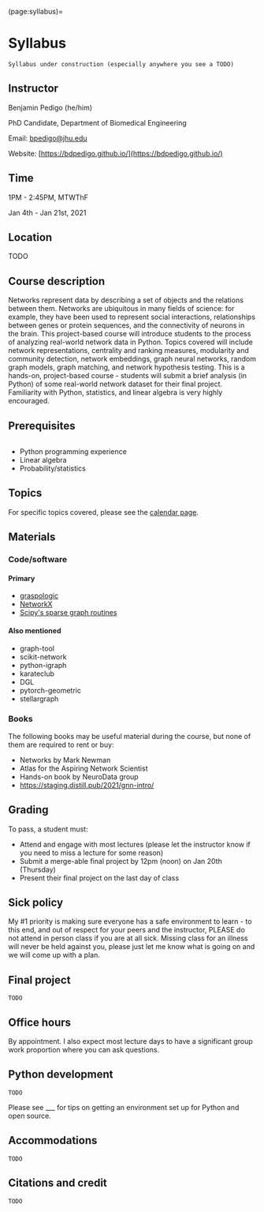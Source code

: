 (page:syllabus)=
# Syllabus
```{note}
Syllabus under construction (especially anywhere you see a TODO)
```

## Instructor
Benjamin Pedigo (he/him)

PhD Candidate, Department of Biomedical Engineering

Email: [bpedigo@jhu.edu](mailto:bpedigo@jhu.edu)

Website: [https://bdpedigo.github.io/](https://bdpedigo.github.io/)

## Time
1PM - 2:45PM, MTWThF

Jan 4th - Jan 21st, 2021

## Location
TODO

## Course description
Networks represent data by describing a set of objects and the relations between them. Networks are ubiquitous in many fields of science: for example, they have been used to represent social interactions, relationships between genes or protein sequences, and the connectivity of neurons in the brain. This project-based course will introduce students to the process of analyzing real-world network data in Python. Topics covered will include network representations, centrality and ranking measures, modularity and community detection, network embeddings, graph neural networks, random graph models, graph matching, and network hypothesis testing. This is a hands-on, project-based course - students will submit a brief analysis (in Python) of some real-world network dataset for their final project. Familiarity with Python, statistics, and linear algebra is very highly encouraged.

## Prerequisites
```{warning} The following prerequisites are highly recommended to take this course. In particular, Python experience will be important in order to be able to submit the final project. Please talk to the instructor if you are unsure about your prior knowledge for any of these:
```
- Python programming experience 
- Linear algebra 
- Probability/statistics

## Topics
For specific topics covered, please see the [calendar page](page:calendar).

## Materials
### Code/software
#### Primary
- [graspologic](https://graspologic.readthedocs.io/en/latest/)
- [NetworkX](https://networkx.org/)
- [Scipy's sparse graph routines](https://docs.scipy.org/doc/scipy/reference/sparse.csgraph.html)

#### Also mentioned 
- graph-tool
- scikit-network
- python-igraph
- karateclub
- DGL
- pytorch-geometric
- stellargraph

### Books
The following books may be useful material during the course, but none of them are
required to rent or buy:
- Networks by Mark Newman
- Atlas for the Aspiring Network Scientist
- Hands-on book by NeuroData group
- https://staging.distill.pub/2021/gnn-intro/

## Grading
To pass, a student must: 
- Attend and engage with most lectures (please let the instructor know if you need to miss a lecture for some reason)
- Submit a merge-able final project by 12pm (noon) on Jan 20th (Thursday)
- Present their final project on the last day of class

## Sick policy
My #1 priority is making sure everyone has a safe environment to learn - to this end, and out of respect
for your peers and the instructor, PLEASE do not attend in person class if you are at all sick. 
Missing class for an illness will never be held against you, please just let me know what
is going on and we will come up with a plan. 

## Final project
```{warning}
TODO
```

## Office hours
By appointment. I also expect most lecture days to have a significant group work proportion
where you can ask questions.

## Python development
```{warning}
TODO
```
Please see ___ for tips on getting an environment set up for Python and open source.

## Accommodations
```{warning}
TODO
```

## Citations and credit
```{warning}
TODO
```

